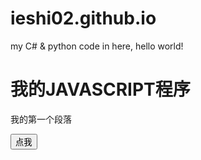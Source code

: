 # ieshi02.github.io
my C# &amp; python code in here, hello world!
<!DOCTYPE html>
<html>
<body>
<h1>我的JAVASCRIPT程序</h1>
<p id="demo">我的第一个段落</p>
<button onclick="myFunction()">点我</button>

<script>
document.getElementById("demo").innerHTML = "段落已修改。";
document.write(Date());

function myFunction() {
   	document.getElementById("demo").innerHTML = Date();
}
</script>

</body>
</html>


